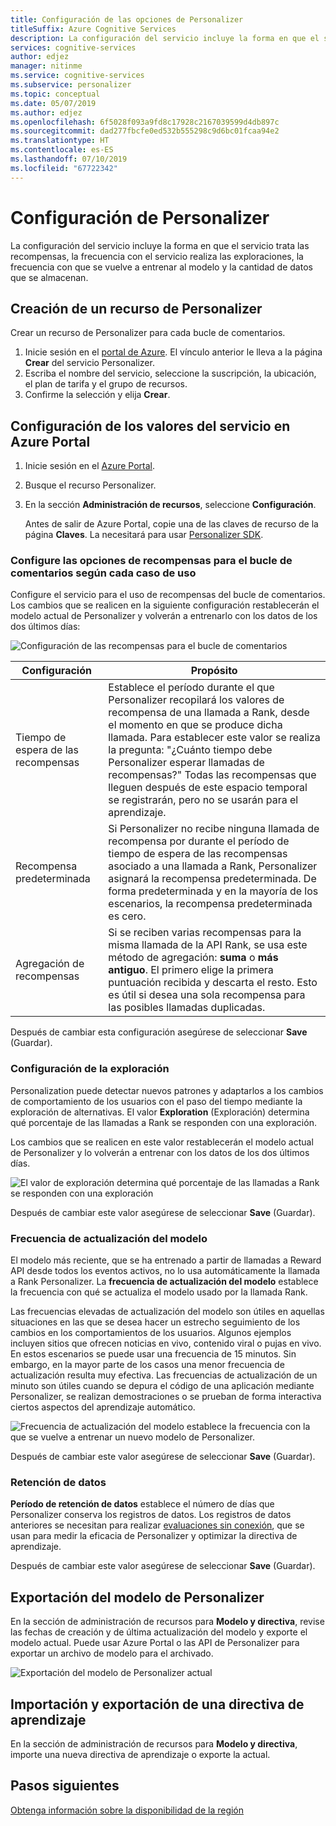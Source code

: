 ```yaml
---
title: Configuración de las opciones de Personalizer
titleSuffix: Azure Cognitive Services
description: La configuración del servicio incluye la forma en que el servicio trata las recompensas, la frecuencia con el servicio realiza las exploraciones, la frecuencia con que se vuelve a entrenar al modelo y la cantidad de datos que se almacenan.
services: cognitive-services
author: edjez
manager: nitinme
ms.service: cognitive-services
ms.subservice: personalizer
ms.topic: conceptual
ms.date: 05/07/2019
ms.author: edjez
ms.openlocfilehash: 6f5028f093a9fd8c17928c2167039599d4db897c
ms.sourcegitcommit: dad277fbcfe0ed532b555298c9d6bc01fcaa94e2
ms.translationtype: HT
ms.contentlocale: es-ES
ms.lasthandoff: 07/10/2019
ms.locfileid: "67722342"
---
```

# <a name="personalizer-settings"></a>Configuración de Personalizer

La configuración del servicio incluye la forma en que el servicio trata las recompensas, la frecuencia con el servicio realiza las exploraciones, la frecuencia con que se vuelve a entrenar al modelo y la cantidad de datos que se almacenan.

## <a name="create-personalizer-resource"></a>Creación de un recurso de Personalizer

Crear un recurso de Personalizer para cada bucle de comentarios. 

1. Inicie sesión en el [portal de Azure](https://ms.portal.azure.com/#create/Microsoft.CognitiveServicesPersonalizer). El vínculo anterior le lleva a la página **Crear** del servicio Personalizer. 
1. Escriba el nombre del servicio, seleccione la suscripción, la ubicación, el plan de tarifa y el grupo de recursos.
1. Confirme la selección y elija **Crear**.

## <a name="configure-service-settings-in-the-azure-portal"></a>Configuración de los valores del servicio en Azure Portal

1. Inicie sesión en el [Azure Portal](https://ms.portal.azure.com/#create/Microsoft.CognitiveServicesPersonalizer).
1. Busque el recurso Personalizer. 
1. En la sección **Administración de recursos**, seleccione **Configuración**.

    Antes de salir de Azure Portal, copie una de las claves de recurso de la página **Claves**. La necesitará para usar [Personalizer SDK](https://docs.microsoft.com/dotnet/api/microsoft.azure.cognitiveservices.personalizer).

### <a name="configure-reward-settings-for-the-feedback-loop-based-on-use-case"></a>Configure las opciones de recompensas para el bucle de comentarios según cada caso de uso

Configure el servicio para el uso de recompensas del bucle de comentarios. Los cambios que se realicen en la siguiente configuración restablecerán el modelo actual de Personalizer y volverán a entrenarlo con los datos de los dos últimos días:

![Configuración de las recompensas para el bucle de comentarios](media/settings/configure-model-reward-settings.png)

|Configuración|Propósito|
|--|--|
|Tiempo de espera de las recompensas|Establece el período durante el que Personalizer recopilará los valores de recompensa de una llamada a Rank, desde el momento en que se produce dicha llamada. Para establecer este valor se realiza la pregunta: "¿Cuánto tiempo debe Personalizer esperar llamadas de recompensas?" Todas las recompensas que lleguen después de este espacio temporal se registrarán, pero no se usarán para el aprendizaje.|
|Recompensa predeterminada|Si Personalizer no recibe ninguna llamada de recompensa por durante el período de tiempo de espera de las recompensas asociado a una llamada a Rank, Personalizer asignará la recompensa predeterminada. De forma predeterminada y en la mayoría de los escenarios, la recompensa predeterminada es cero.|
|Agregación de recompensas|Si se reciben varias recompensas para la misma llamada de la API Rank, se usa este método de agregación: **suma** o **más antiguo**. El primero elige la primera puntuación recibida y descarta el resto. Esto es útil si desea una sola recompensa para las posibles llamadas duplicadas. |

Después de cambiar esta configuración asegúrese de seleccionar **Save** (Guardar).

### <a name="exploration-setting"></a>Configuración de la exploración 

Personalization puede detectar nuevos patrones y adaptarlos a los cambios de comportamiento de los usuarios con el paso del tiempo mediante la exploración de alternativas. El valor **Exploration** (Exploración) determina qué porcentaje de las llamadas a Rank se responden con una exploración. 

Los cambios que se realicen en este valor restablecerán el modelo actual de Personalizer y lo volverán a entrenar con los datos de los dos últimos días.

![El valor de exploración determina qué porcentaje de las llamadas a Rank se responden con una exploración](media/settings/configure-exploration-setting.png)

Después de cambiar este valor asegúrese de seleccionar **Save** (Guardar).

### <a name="model-update-frequency"></a>Frecuencia de actualización del modelo

El modelo más reciente, que se ha entrenado a partir de llamadas a Reward API desde todos los eventos activos, no lo usa automáticamente la llamada a Rank Personalizer. La **frecuencia de actualización del modelo** establece la frecuencia con qué se actualiza el modelo usado por la llamada Rank. 

Las frecuencias elevadas de actualización del modelo son útiles en aquellas situaciones en las que se desea hacer un estrecho seguimiento de los cambios en los comportamientos de los usuarios. Algunos ejemplos incluyen sitios que ofrecen noticias en vivo, contenido viral o pujas en vivo. En estos escenarios se puede usar una frecuencia de 15 minutos. Sin embargo, en la mayor parte de los casos una menor frecuencia de actualización resulta muy efectiva. Las frecuencias de actualización de un minuto son útiles cuando se depura el código de una aplicación mediante Personalizer, se realizan demostraciones o se prueban de forma interactiva ciertos aspectos del aprendizaje automático.

![Frecuencia de actualización del modelo establece la frecuencia con la que se vuelve a entrenar un nuevo modelo de Personalizer.](media/settings/configure-model-update-frequency-settings.png)

Después de cambiar este valor asegúrese de seleccionar **Save** (Guardar).

### <a name="data-retention"></a>Retención de datos

**Período de retención de datos** establece el número de días que Personalizer conserva los registros de datos. Los registros de datos anteriores se necesitan para realizar [evaluaciones sin conexión](concepts-offline-evaluation.md), que se usan para medir la eficacia de Personalizer y optimizar la directiva de aprendizaje.

Después de cambiar este valor asegúrese de seleccionar **Save** (Guardar).

## <a name="export-the-personalizer-model"></a>Exportación del modelo de Personalizer

En la sección de administración de recursos para **Modelo y directiva**, revise las fechas de creación y de última actualización del modelo y exporte el modelo actual. Puede usar Azure Portal o las API de Personalizer para exportar un archivo de modelo para el archivado. 

![Exportación del modelo de Personalizer actual](media/settings/export-current-personalizer-model.png)

## <a name="import-and-export-learning-policy"></a>Importación y exportación de una directiva de aprendizaje

En la sección de administración de recursos para **Modelo y directiva**, importe una nueva directiva de aprendizaje o exporte la actual.

## <a name="next-steps"></a>Pasos siguientes

<!--
[How to use the Personalizer container](https://go.microsoft.com/fwlink/?linkid=2083923&clcid=0x409)
-->
[Obtenga información sobre la disponibilidad de la región](https://azure.microsoft.com/global-infrastructure/services/?products=cognitive-services)
